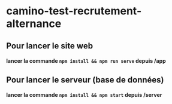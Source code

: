 # camino-test-recrutement-alternance

## Pour lancer le site web
#### lancer la commande `npm install && npm run serve` depuis /app

## Pour lancer le serveur (base de données)
#### lancer la commande `npm install && npm start` depuis /server
